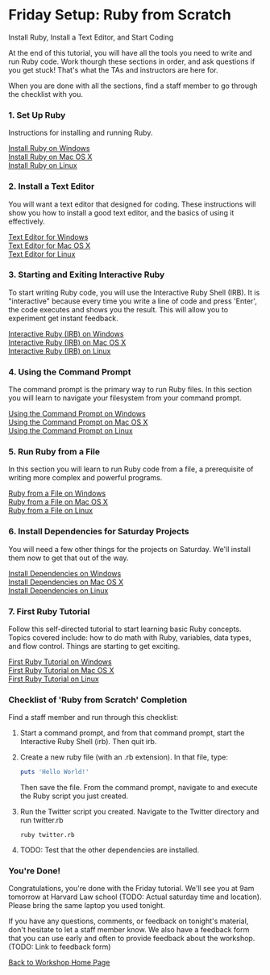 # Friday Setup: Ruby from Scratch
Install Ruby, Install a Text Editor, and Start Coding

At the end of this tutorial, you will have all the tools you need to write and run Ruby code. Work thourgh
these sections in order, and ask questions if you get stuck! That's what the TAs and instructors are here for.

When you are done with all the sections, find a staff member to go through the checklist with you.


### 1. Set Up Ruby

Instructions for installing and running Ruby.

[Install Ruby on Windows](/ruby_from_scratch/install_ruby_on_windows)  
[Install Ruby on Mac OS X](/ruby_from_scratch/install_ruby_on_mac_os_x)  
[Install Ruby on Linux](/ruby_from_scratch/install_ruby_on_linux)  


### 2. Install a Text Editor

You will want a text editor that designed for coding. These instructions will show you how to install a good text 
editor, and the basics of using it effectively.

[Text Editor for Windows](/ruby_from_scratch/text_editor_for_windows)  
[Text Editor for Mac OS X](/ruby_from_scratch/text_editor_for_mac_os_x)  
[Text Editor for Linux](/ruby_from_scratch/text_editor_for_linux)  


### 3. Starting and Exiting Interactive Ruby

To start writing Ruby code, you will use the Interactive Ruby Shell (IRB). It is "interactive" because every time you 
write a line of code and press 'Enter', the code executes and shows you the result. This will allow you to experiment
get instant feedback.

[Interactive Ruby (IRB) on Windows](/ruby_from_scratch/interactive_ruby_on_windows)  
[Interactive Ruby (IRB) on Mac OS X](/ruby_from_scratch/interactive_ruby_on_mac_os_x)  
[Interactive Ruby (IRB) on Linux](/ruby_from_scratch/interactive_ruby_on_linux)  


### 4. Using the Command Prompt

The command prompt is the primary way to run Ruby files. In this section you will learn to navigate your filesystem
from your command prompt.

[Using the Command Prompt on Windows](/ruby_from_scratch/using_the_command_prompt_on_windows)  
[Using the Command Prompt on Mac OS X](/ruby_from_scratch/using_the_command_prompt_on_mac_os_x)  
[Using the Command Prompt on Linux](/ruby_from_scratch/using_the_command_prompt_on_linux)  


### 5. Run Ruby from a File

In this section you will learn to run Ruby code from a file, a prerequisite of writing more complex and powerful
programs.

[Ruby from a File on Windows](/ruby_from_scratch/run_ruby_from_a_file_on_windows)  
[Ruby from a File on Mac OS X](/ruby_from_scratch/run_ruby_from_a_file_on_mac_os_x)  
[Ruby from a File on Linux](/ruby_from_scratch/run_ruby_from_a_file_on_linux)  


### 6. Install Dependencies for Saturday Projects

You will need a few other things for the projects on Saturday. We'll install them now to get that out of the way.

[Install Dependencies on Windows](/ruby_from_scratch/install_dependencies_on_windows)  
[Install Dependencies on Mac OS X](/ruby_from_scratch/install_dependencies_on_mac_os_x)  
[Install Dependencies on Linux](/ruby_from_scratch/install_dependencies_on_linux)  


### 7. First Ruby Tutorial

Follow this self-directed tutorial to start learning basic Ruby concepts. Topics covered include: how to do math with Ruby, variables,
data types, and flow control. Things are starting to get exciting.

[First Ruby Tutorial on Windows](/ruby_from_scratch/first_ruby_tutorial_on_windows)  
[First Ruby Tutorial on Mac OS X](/ruby_from_scratch/first_ruby_tutorial_on_mac_os_x)  
[First Ruby Tutorial on Linux](/ruby_from_scratch/first_ruby_tutorial_on_linux)  


### Checklist of 'Ruby from Scratch' Completion

Find a staff member and run through this checklist:

1. Start a command prompt, and from that command prompt, start the Interactive Ruby Shell (irb). Then quit irb.
2. Create a new ruby file (with an .rb extension). In that file, type:

    ``` ruby
    puts 'Hello World!'
    ```
    Then save the file. From the command prompt, navigate to and execute the Ruby script you just created.

3. Run the Twitter script you created. Navigate to the Twitter directory and run twitter.rb

    ``` text
    ruby twitter.rb
    ```

4. TODO: Test that the other dependencies are installed.

### You're Done!

Congratulations, you're done with the Friday tutorial. We'll see you at 9am tomorrow at Harvard Law school (TODO: Actual saturday time and location). Please bring
the same laptop you used tonight.

If you have any questions, comments, or feedback on tonight's material, don't hesitate to let a staff member know. We 
also have a feedback form that you can use early and often to provide feedback about the workshop. 
(TODO: Link to feedback form)

[Back to Workshop Home Page](/)



